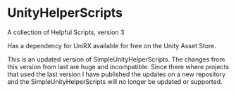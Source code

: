 # UnityHelperScripts
 A collection of Helpful Scripts, version 3

Has a dependency for UniRX available for free on the Unity Asset Store.

This is an updated version of SimpleUnityHelperScripts.  The changes from this version from last are huge and incompatible.  Since there where projects that used the last version I have published the updates on a new repository and the SimpleUnityHelperScripts will no longer be updated or supported.
